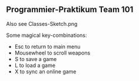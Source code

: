 Programmier-Praktikum Team 101
----
Also see Classes-Sketch.png

Some magical key-combinations:
 - Esc to return to main menu
 - Mousewheel to scroll weapons
 - S to save a game
 - L to load a game
 - X to sync an online game
